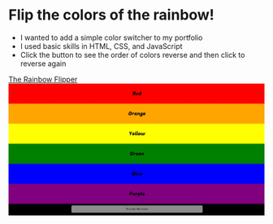 # Flip the colors of the rainbow!

- I wanted to add a simple color switcher to my portfolio
- I used basic skills in HTML, CSS, and JavaScript
- Click the button to see the order of colors reverse and then click to reverse again

[The Rainbow Flipper](https://angry-perlman-59dbe0.netlify.app/)
![The Rainbow Flipper](./theme.jpg)